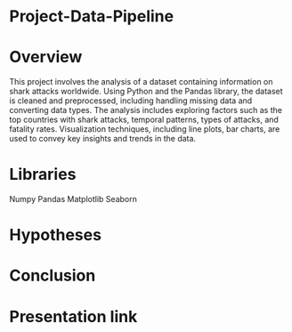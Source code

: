 # Project-Data-Pipeline

# Overview

This project involves the analysis of a dataset containing information on shark attacks worldwide. Using Python and the Pandas library, the dataset is cleaned and preprocessed, including handling missing data and converting data types. The analysis includes exploring factors such as the top countries with shark attacks, temporal patterns, types of attacks, and fatality rates. Visualization techniques, including line plots, bar charts, are used to convey key insights and trends in the data.

# Libraries

Numpy
Pandas
Matplotlib
Seaborn

# Hypotheses 




# 
# 
# 
# 
# 
# Conclusion




# Presentation link


